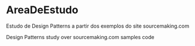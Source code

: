 # AreaDeEstudo
Estudo de Design Patterns a partir dos exemplos do site sourcemaking.com

Design Patterns study over sourcemaking.com samples code
